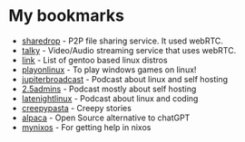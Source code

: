 # My bookmarks
- [sharedrop](https://www.sharedrop.io/) - P2P file sharing service. It used webRTC.
- [talky](https://talky.io/) - Video/Audio streaming service that uses webRTC.
- [link](https://itsfoss.com/gentoo-based-distros/) - List of gentoo based linux distros
- [playonlinux](https://www.playonlinux.com/en/) - To play windows games on linux!
- [jupiterbroadcast](https://www.jupiterbroadcasting.com/) - Podcast about linux and self hosting
- [2.5admins](https://2.5admins.com/) - Podcast mostly about self hosting
- [latenightlinux](https://latenightlinux.com/) - Podcast about linux and coding
- [creepypasta](https://www.creepypasta.com/) - Creepy stories
- [alpaca](https://github.com/antimatter15/alpaca.cpp) - Open Source alternative to chatGPT
- [mynixos](https://mynixos.com/) - For getting help in nixos
